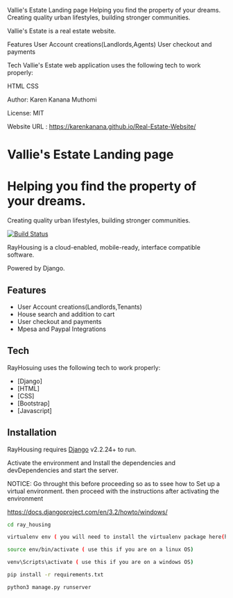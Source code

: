 
Vallie's Estate Landing page
Helping you find the property of your dreams.
Creating quality urban lifestyles, building stronger communities.


Vallie's Estate is a real estate website.


Features
User Account creations(Landlords,Agents)
User checkout and payments

Tech
Vallie's Estate web application uses the following tech to work properly:

HTML
CSS

Author: Karen Kanana Muthomi

License: MIT

Website URL : https://karenkanana.github.io/Real-Estate-Website/
# Vallie's Estate Landing page
# Helping you find the property of your dreams.
Creating quality urban lifestyles, building stronger communities.



[![Build Status](https://travis-ci.org/joemccann/dillinger.svg?branch=master)](https://travis-ci.org/joemccann/dillinger)

RayHousing is a cloud-enabled, mobile-ready, interface compatible software.

Powered by Django.


## Features

- User Account creations(Landlords,Tenants)
- House search and addition to cart
- User checkout and payments
- Mpesa and Paypal Integrations


## Tech

RayHosuing uses the following tech to work properly:

- [Django]
- [HTML]
- [CSS]
- [Bootstrap]
- [Javascript]

## Installation

RayHousing requires [Django](https://www.djangoproject.com/start/overview/) v2.2.24+ to run.

Activate the environment and Install the dependencies and devDependencies and start the server.

NOTICE: 
Go throught this before proceeding so as to ssee how to Set up a virtual environment.
then proceed with the instructions after activating the environment

https://docs.djangoproject.com/en/3.2/howto/windows/

```sh
cd ray_housing

virtualenv env ( you will need to install the virtualenv package here(https://programwithus.com/learn/python/pip-virtualenv-windows))

source env/bin/activate ( use this if you are on a linux OS)

venv\Scripts\activate ( use this if you are on a windows OS)

pip install -r requirements.txt

python3 manage.py runserver
```




